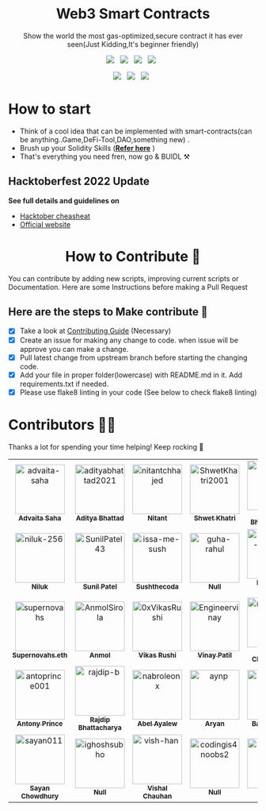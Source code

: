 <h1 align=center> Web3 Smart Contracts </h1>
<p align="center">Show the world the most gas-optimized,secure contract it has ever seen(Just Kidding,It's beginner friendly)</p>
<p align="center">

<p align="center">
  <a href="https://github.com/metafy-social/web3-smart-contracts/issues"><img src="https://img.shields.io/github/issues/metafy-social/web3-smart-contracts?style=for-the-badge&logo=appveyor" /></a>&nbsp;&nbsp;
  <a href="https://github.com/metafy-social/web3-smart-contracts/fork"><img src="https://img.shields.io/github/forks/metafy-social/web3-smart-contracts?style=for-the-badge&logo=appveyor" /></a>&nbsp;&nbsp;
  <a href="#"><img src="https://img.shields.io/github/stars/metafy-social/web3-smart-contracts?style=for-the-badge&logo=appveyor"/></a>&nbsp;&nbsp;
  <a href="https://github.com/metafy-social/web3-smart-contracts/blob/master/LICENSE"><img src="https://img.shields.io/github/license/metafy-social/web3-smart-contracts?style=for-the-badge&logo=appveyor" /></a>&nbsp;&nbsp;
</p>

<p align="center">
  <a href="#"><img src="https://forthebadge.com/images/badges/built-with-love.svg" /></a>&nbsp;&nbsp;
  <a href="#"><img src="https://img.shields.io/badge/Solidity-%23363636.svg?style=for-the-badge&logo=solidity&logoColor=white" /></a>&nbsp;&nbsp;
  <a href="#"><img src="https://forthebadge.com/images/badges/built-by-developers.svg" /></a>&nbsp;&nbsp;
</p>

# How to start

* Think of a cool idea that can be implemented with smart-contracts(can be anything..Game,DeFi-Tool,DAO,something new) .
* Brush up your Solidity Skills (**[Refer here](https://soliditylang.org/)** )
* That's everything you need fren, now go & BUIDL ⚒️

## Hacktoberfest 2022 Update

**See full details and guidelines on**
  * [Hacktober cheasheat](https://github.com/metafy-social/daily-python-scripts/blob/master/HACKTOBERFEST.md) 
  * [Official website](https://hacktoberfest.digitalocean.com/)


<h1 align=center> How to Contribute 🤔 </h1>

You can contribute by adding new scripts, improving current scripts or Documentation. Here are some Instructions before making a Pull Request

## Here are the steps to Make contribute 👣

- [x] Take a look at [Contributing Guide](https://github.com/metafy-social/daily-python-scripts/blob/master/CONTRIBUTING.md) (Necessary)
- [x] Create an issue for making any change to code. when issue will be approve you can make a change.
- [x] Pull latest change from upstream branch before starting the changing code.
- [x] Add your file in proper folder(lowercase) with README.md in it. Add requirements.txt if needed.
- [x] Please use flake8 linting in your code (See below to check flake8 linting)

# Contributors 💪😎
Thanks a lot for spending your time helping! Keep rocking 🍻
<!-- readme: contributors -start -->
<table>
<tr>
    <td align="center">
        <a href="https://github.com/advaita-saha">
            <img src="https://avatars.githubusercontent.com/u/30210770?v=4" width="100;" alt="advaita-saha"/>
            <br />
            <sub><b>Advaita Saha</b></sub>
        </a>
    </td>
    <td align="center">
        <a href="https://github.com/adityabhattad2021">
            <img src="https://avatars.githubusercontent.com/u/93488388?v=4" width="100;" alt="adityabhattad2021"/>
            <br />
            <sub><b>Aditya Bhattad</b></sub>
        </a>
    </td>
    <td align="center">
        <a href="https://github.com/nitantchhajed">
            <img src="https://avatars.githubusercontent.com/u/96972634?v=4" width="100;" alt="nitantchhajed"/>
            <br />
            <sub><b>Nitant</b></sub>
        </a>
    </td>
    <td align="center">
        <a href="https://github.com/ShwetKhatri2001">
            <img src="https://avatars.githubusercontent.com/u/56475750?v=4" width="100;" alt="ShwetKhatri2001"/>
            <br />
            <sub><b>Shwet Khatri</b></sub>
        </a>
    </td>
    <td align="center">
        <a href="https://github.com/kriptonian1">
            <img src="https://avatars.githubusercontent.com/u/74916308?v=4" width="100;" alt="kriptonian1"/>
            <br />
            <sub><b>Sawan Bhattacharya</b></sub>
        </a>
    </td>
    <td align="center">
        <a href="https://github.com/tsunami03">
            <img src="https://avatars.githubusercontent.com/u/96813639?v=4" width="100;" alt="tsunami03"/>
            <br />
            <sub><b>Priyadarshini Roy</b></sub>
        </a>
    </td></tr>
<tr>
    <td align="center">
        <a href="https://github.com/niluk-256">
            <img src="https://avatars.githubusercontent.com/u/67406138?v=4" width="100;" alt="niluk-256"/>
            <br />
            <sub><b>Niluk</b></sub>
        </a>
    </td>
    <td align="center">
        <a href="https://github.com/SunilPatel43">
            <img src="https://avatars.githubusercontent.com/u/56433897?v=4" width="100;" alt="SunilPatel43"/>
            <br />
            <sub><b>Sunil Patel</b></sub>
        </a>
    </td>
    <td align="center">
        <a href="https://github.com/issa-me-sush">
            <img src="https://avatars.githubusercontent.com/u/29679285?v=4" width="100;" alt="issa-me-sush"/>
            <br />
            <sub><b>Sushthecoda</b></sub>
        </a>
    </td>
    <td align="center">
        <a href="https://github.com/guha-rahul">
            <img src="https://avatars.githubusercontent.com/u/52607971?v=4" width="100;" alt="guha-rahul"/>
            <br />
            <sub><b>Null</b></sub>
        </a>
    </td>
    <td align="center">
        <a href="https://github.com/Debopom-Banerjee">
            <img src="https://avatars.githubusercontent.com/u/94488557?v=4" width="100;" alt="Debopom-Banerjee"/>
            <br />
            <sub><b>Debopom Banerjee</b></sub>
        </a>
    </td>
    <td align="center">
        <a href="https://github.com/RijuChakraborty">
            <img src="https://avatars.githubusercontent.com/u/88335700?v=4" width="100;" alt="RijuChakraborty"/>
            <br />
            <sub><b>Riju Chakraborty</b></sub>
        </a>
    </td></tr>
<tr>
    <td align="center">
        <a href="https://github.com/supernovahs">
            <img src="https://avatars.githubusercontent.com/u/91280922?v=4" width="100;" alt="supernovahs"/>
            <br />
            <sub><b>Supernovahs.eth</b></sub>
        </a>
    </td>
    <td align="center">
        <a href="https://github.com/AnmolSirola">
            <img src="https://avatars.githubusercontent.com/u/95535448?v=4" width="100;" alt="AnmolSirola"/>
            <br />
            <sub><b>Anmol </b></sub>
        </a>
    </td>
    <td align="center">
        <a href="https://github.com/0xVikasRushi">
            <img src="https://avatars.githubusercontent.com/u/88543171?v=4" width="100;" alt="0xVikasRushi"/>
            <br />
            <sub><b>Vikas Rushi</b></sub>
        </a>
    </td>
    <td align="center">
        <a href="https://github.com/Engineervinay">
            <img src="https://avatars.githubusercontent.com/u/29520476?v=4" width="100;" alt="Engineervinay"/>
            <br />
            <sub><b>Vinay Patil </b></sub>
        </a>
    </td>
    <td align="center">
        <a href="https://github.com/nirban256">
            <img src="https://avatars.githubusercontent.com/u/74231771?v=4" width="100;" alt="nirban256"/>
            <br />
            <sub><b>Nirban Chakraborty</b></sub>
        </a>
    </td>
    <td align="center">
        <a href="https://github.com/smeax">
            <img src="https://avatars.githubusercontent.com/u/114774652?v=4" width="100;" alt="smeax"/>
            <br />
            <sub><b>Null</b></sub>
        </a>
    </td></tr>
<tr>
    <td align="center">
        <a href="https://github.com/antoprince001">
            <img src="https://avatars.githubusercontent.com/u/47826916?v=4" width="100;" alt="antoprince001"/>
            <br />
            <sub><b>Antony Prince</b></sub>
        </a>
    </td>
    <td align="center">
        <a href="https://github.com/rajdip-b">
            <img src="https://avatars.githubusercontent.com/u/83924254?v=4" width="100;" alt="rajdip-b"/>
            <br />
            <sub><b>Rajdip Bhattacharya</b></sub>
        </a>
    </td>
    <td align="center">
        <a href="https://github.com/nabroleonx">
            <img src="https://avatars.githubusercontent.com/u/84567489?v=4" width="100;" alt="nabroleonx"/>
            <br />
            <sub><b>Abel Ayalew</b></sub>
        </a>
    </td>
    <td align="center">
        <a href="https://github.com/aynp">
            <img src="https://avatars.githubusercontent.com/u/75756768?v=4" width="100;" alt="aynp"/>
            <br />
            <sub><b>Aryan</b></sub>
        </a>
    </td>
    <td align="center">
        <a href="https://github.com/bartick">
            <img src="https://avatars.githubusercontent.com/u/69100224?v=4" width="100;" alt="bartick"/>
            <br />
            <sub><b>Bartick Maiti</b></sub>
        </a>
    </td>
    <td align="center">
        <a href="https://github.com/rahulkarda">
            <img src="https://avatars.githubusercontent.com/u/76204863?v=4" width="100;" alt="rahulkarda"/>
            <br />
            <sub><b>Rahul Karda</b></sub>
        </a>
    </td></tr>
<tr>
    <td align="center">
        <a href="https://github.com/sayan011">
            <img src="https://avatars.githubusercontent.com/u/98570396?v=4" width="100;" alt="sayan011"/>
            <br />
            <sub><b>Sayan Chowdhury</b></sub>
        </a>
    </td>
    <td align="center">
        <a href="https://github.com/ighoshsubho">
            <img src="https://avatars.githubusercontent.com/u/93722719?v=4" width="100;" alt="ighoshsubho"/>
            <br />
            <sub><b>Null</b></sub>
        </a>
    </td>
    <td align="center">
        <a href="https://github.com/vish-han">
            <img src="https://avatars.githubusercontent.com/u/44545745?v=4" width="100;" alt="vish-han"/>
            <br />
            <sub><b>Vishal Chauhan</b></sub>
        </a>
    </td>
    <td align="center">
        <a href="https://github.com/codingis4noobs2">
            <img src="https://avatars.githubusercontent.com/u/87560178?v=4" width="100;" alt="codingis4noobs2"/>
            <br />
            <sub><b>Null</b></sub>
        </a>
    </td>
    <td align="center">
        <a href="https://github.com/Dhanush-2605">
            <img src="https://avatars.githubusercontent.com/u/90703523?v=4" width="100;" alt="Dhanush-2605"/>
            <br />
            <sub><b>Dhanush</b></sub>
        </a>
    </td>
    <td align="center">
        <a href="https://github.com/yes-im-harsh">
            <img src="https://avatars.githubusercontent.com/u/76259017?v=4" width="100;" alt="yes-im-harsh"/>
            <br />
            <sub><b>Harsh Chauhan</b></sub>
        </a>
    </td></tr>
</table>
<!-- readme: contributors -end -->
